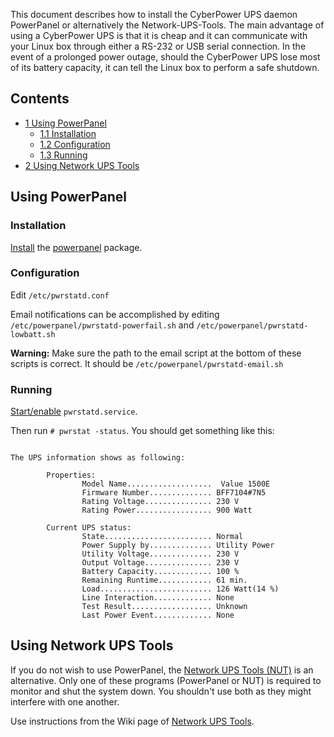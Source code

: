 This document describes how to install the CyberPower UPS daemon PowerPanel or alternatively the Network-UPS-Tools. The main advantage of using a CyberPower UPS is that it is cheap and it can communicate with your Linux box through either a RS-232 or USB serial connection. In the event of a prolonged power outage, should the CyberPower UPS lose most of its battery capacity, it can tell the Linux box to perform a safe shutdown.

## Contents

*   [1 Using PowerPanel](#Using_PowerPanel)
    *   [1.1 Installation](#Installation)
    *   [1.2 Configuration](#Configuration)
    *   [1.3 Running](#Running)
*   [2 Using Network UPS Tools](#Using_Network_UPS_Tools)

## Using PowerPanel

### Installation

[Install](/index.php/Install "Install") the [powerpanel](https://aur.archlinux.org/packages/powerpanel/) package.

### Configuration

Edit `/etc/pwrstatd.conf`

Email notifications can be accomplished by editing `/etc/powerpanel/pwrstatd-powerfail.sh` and `/etc/powerpanel/pwrstatd-lowbatt.sh`

**Warning:** Make sure the path to the email script at the bottom of these scripts is correct. It should be `/etc/powerpanel/pwrstatd-email.sh`

### Running

[Start/enable](/index.php/Start/enable "Start/enable") `pwrstatd.service`.

Then run `# pwrstat -status`. You should get something like this:

```

The UPS information shows as following:

        Properties:
                Model Name...................  Value 1500E
                Firmware Number.............. BFF7104#7N5
                Rating Voltage............... 230 V
                Rating Power................. 900 Watt

        Current UPS status:
                State........................ Normal
                Power Supply by.............. Utility Power
                Utility Voltage.............. 230 V
                Output Voltage............... 230 V
                Battery Capacity............. 100 %
                Remaining Runtime............ 61 min.
                Load......................... 126 Watt(14 %)
                Line Interaction............. None
                Test Result.................. Unknown
                Last Power Event............. None

```

## Using Network UPS Tools

If you do not wish to use PowerPanel, the [Network UPS Tools (NUT)](http://networkupstools.org/) is an alternative. Only one of these programs (PowerPanel or NUT) is required to monitor and shut the system down. You shouldn't use both as they might interfere with one another.

Use instructions from the Wiki page of [Network UPS Tools](/index.php/Network_UPS_Tools "Network UPS Tools").